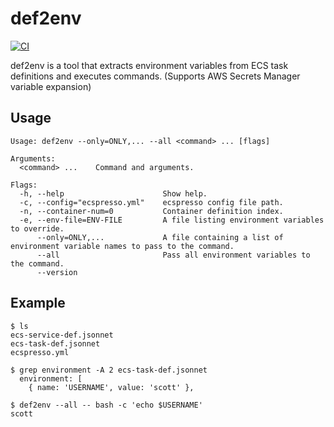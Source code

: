 # def2env

[![CI](https://github.com/winebarrel/def2env/actions/workflows/ci.yml/badge.svg)](https://github.com/winebarrel/def2env/actions/workflows/ci.yml)

def2env is a tool that extracts environment variables from ECS task definitions and executes commands.
(Supports AWS Secrets Manager variable expansion)

## Usage

```
Usage: def2env --only=ONLY,... --all <command> ... [flags]

Arguments:
  <command> ...    Command and arguments.

Flags:
  -h, --help                      Show help.
  -c, --config="ecspresso.yml"    ecspresso config file path.
  -n, --container-num=0           Container definition index.
  -e, --env-file=ENV-FILE         A file listing environment variables to override.
      --only=ONLY,...             A file containing a list of environment variable names to pass to the command.
      --all                       Pass all environment variables to the command.
      --version
```

## Example

```
$ ls
ecs-service-def.jsonnet
ecs-task-def.jsonnet
ecspresso.yml

$ grep environment -A 2 ecs-task-def.jsonnet
  environment: [
    { name: 'USERNAME', value: 'scott' },

$ def2env --all -- bash -c 'echo $USERNAME'
scott
```
